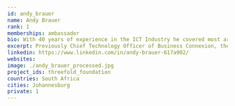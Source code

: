 ```yaml
---
id: andy_brauer
name: Andy Brauer
rank: 1
memberships: ambassador
bio: With 40 years of experience in the ICT Industry he covered most areas including Electronics, Telecommunications, Software Development, Business Development, and Innovation and with roles of Executive Director, Technical Director, Chief Information Officer and Chief Technology Officer. He also served on the Meraka Advisory Panel at the Council for Scientific and Industrial research in South Africa and as an advisor to Enterprise Ireland. Previously Chief Technology Officer of Business Connexion, the largest Information and Communications technology company in Africa. Currently focused on Self Healing Technology, Deep Learning, as well an advance renewable energy. He has received Citation Awards for innovation.  His philosophy is to keep on learning. The boiling frog is a parable describing a frog being slowly boiled alive. The premise is that if a frog is put suddenly into boiling water, it will jump out, but if the frog is put in tepid water which is then brought to a boil slowly, it will not perceive the danger and will be cooked to death. ThreeFold is key in helping people and companies think ahead and not end up in hot water.
excerpt: Previously Chief Technology Officer of Business Connexion, the largest Information and Communications technology company in Africa.
linkedin: https://www.linkedin.com/in/andy-brauer-617a902/
websites: 
image: ./andy_brauer_processed.jpg
project_ids: threefold_foundation
countries: South Africa
cities: Johannesburg
private: 1
---
```



